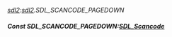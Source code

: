 _[sdl2](../../modules/sdl2/sdl2-module.md):[sdl2](../../modules/sdl2/sdl2-module.md).SDL\_SCANCODE\_PAGEDOWN_
##### Const SDL\_SCANCODE\_PAGEDOWN:[SDL_Scancode](../../modules/sdl2/sdl2-sdl_scancode.md)
